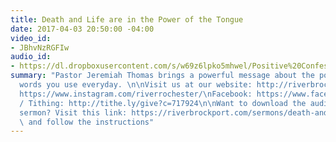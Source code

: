 ```yaml
---
title: Death and Life are in the Power of the Tongue
date: 2017-04-03 20:50:00 -04:00
video_id:
- JBhvNzRGFIw
audio_id:
- https://dl.dropboxusercontent.com/s/w69z6lpko5mhwel/Positive%20Confession%20Part%201.mp3?dl=0
summary: "Pastor Jeremiah Thomas brings a powerful message about the power of the
  words you use everyday. \n\nVisit us at our website: http://riverbrockport.com/\nInstagram:
  https://www.instagram.com/riverrochester/\nFacebook: https://www.facebook.com/TheRiverAtRochester/\nGiving
  / Tithing: http://tithe.ly/give?c=717924\n\nWant to download the audio for this
  sermon? Visit this link: https://riverbrockport.com/sermons/death-and-life-are-in-the-power-of-the-tongue.html
  \ and follow the instructions"
---
```



